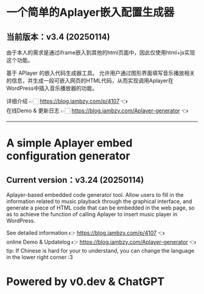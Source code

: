 # 一个简单的Aplayer嵌入配置生成器
## 当前版本：v3.4 (20250114)
 由于本人的需求是通过iframe嵌入到其他的html页面中，因此仅使用html+js实现这个功能。
 
 基于 APlayer 的嵌入代码生成器工具。
 允许用户通过图形界面填写音乐播放相关的信息，并生成一段可嵌入网页的HTML代码，从而实现调用Aplayer在WordPress中插入音乐播放器的功能。


 
 详细介绍 👉🏻 https://blog.iambzy.com/p/4107 👈 <br>
 在线Demo & 更新日志 👉🏻 https://blog.iambzy.com/Aplayer-generator 👈<br>





---------

# A simple Aplayer embed configuration generator
## Current version：v3.24 (20250114)

Aplayer-based embedded code generator tool.
Allow users to fill in the information related to music playback through the graphical interface, and generate a piece of HTML code that can be embedded in the web page, so as to achieve the function of calling Aplayer to insert music player in WordPress.

 See detailed information 👉 https://blog.iambzy.com/p/4107 👈<br>
 online Demo & Updatelog 👉 https://blog.iambzy.com/Aplayer-generator 👈<br>
tip: If Chinese is hard for your to understand, you can change the language in the lower right corner :3<br>

 # Powered by v0.dev & ChatGPT
